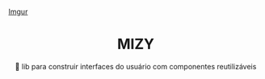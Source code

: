 [Imgur](https://imgur.com/qMsvG14)

<h1 align="center"> MIZY</h1>
<p align="center">🚀 lib para construir interfaces do usuário com componentes reutilizáveis</p>